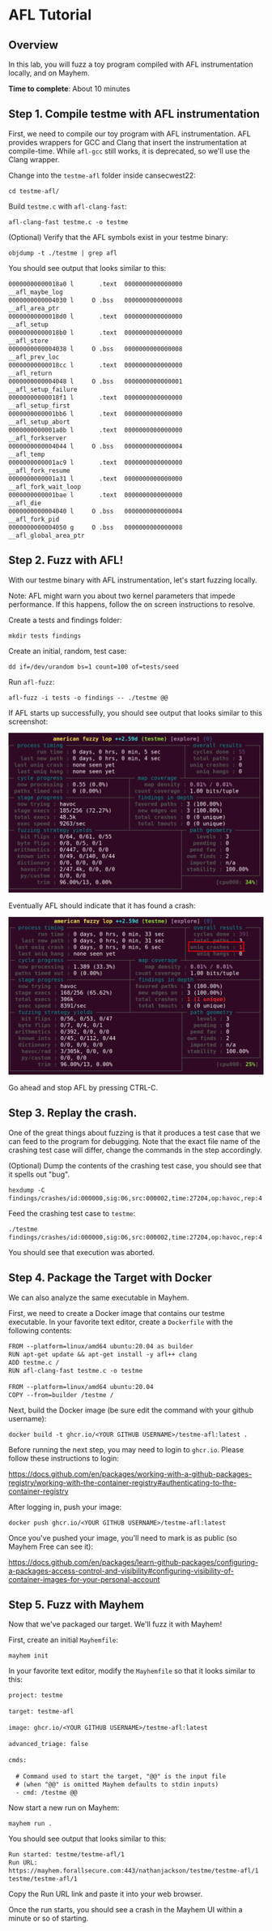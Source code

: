 # AFL Tutorial

## Overview

In this lab, you will fuzz a toy program compiled with AFL instrumentation locally, and on Mayhem.

**Time to complete**: About 10 minutes

## Step 1. Compile testme with AFL instrumentation

First, we need to compile our toy program with AFL instrumentation. AFL provides wrappers for GCC and Clang that insert the instrumentation at compile-time. While `afl-gcc` still works, it is deprecated, so we'll use the Clang wrapper.

Change into the `testme-afl` folder inside cansecwest22:

```
cd testme-afl/
```

Build `testme.c` with `afl-clang-fast`:

```
afl-clang-fast testme.c -o testme
```

(Optional) Verify that the AFL symbols exist in your testme binary:

```
objdump -t ./testme | grep afl
```

You should see output that looks similar to this:

```
00000000000018a0 l       .text	0000000000000000              __afl_maybe_log
0000000000004030 l     O .bss	0000000000000008              __afl_area_ptr
00000000000018d0 l       .text	0000000000000000              __afl_setup
00000000000018b0 l       .text	0000000000000000              __afl_store
0000000000004038 l     O .bss	0000000000000008              __afl_prev_loc
00000000000018cc l       .text	0000000000000000              __afl_return
0000000000004048 l     O .bss	0000000000000001              __afl_setup_failure
00000000000018f1 l       .text	0000000000000000              __afl_setup_first
0000000000001bb6 l       .text	0000000000000000              __afl_setup_abort
0000000000001a0b l       .text	0000000000000000              __afl_forkserver
0000000000004044 l     O .bss	0000000000000004              __afl_temp
0000000000001ac9 l       .text	0000000000000000              __afl_fork_resume
0000000000001a31 l       .text	0000000000000000              __afl_fork_wait_loop
0000000000001bae l       .text	0000000000000000              __afl_die
0000000000004040 l     O .bss	0000000000000004              __afl_fork_pid
0000000000004050 g     O .bss	0000000000000008              __afl_global_area_ptr
```

## Step 2. Fuzz with AFL!

With our testme binary with AFL instrumentation, let's start fuzzing locally.

Note: AFL might warn you about two kernel parameters that impede performance. If this happens, follow the on screen instructions to resolve.

Create a tests and findings folder:

```
mkdir tests findings
```

Create an initial, random, test case:

```
dd if=/dev/urandom bs=1 count=100 of=tests/seed
```

Run `afl-fuzz`:

```
afl-fuzz -i tests -o findings -- ./testme @@
```

If AFL starts up successfully, you should see output that looks similar to this screenshot:

![AFL](assets/images/afl.png)

Eventually AFL should indicate that it has found a crash:

![AFL Crash](assets/images/afl-crash.png)

Go ahead and stop AFL by pressing CTRL-C.

## Step 3. Replay the crash.

One of the great things about fuzzing is that it produces a test case that we can feed to the program for debugging. Note that the exact file name of the crashing test case will differ, change the commands in the step accordingly.

(Optional) Dump the contents of the crashing test case, you should see that it spells out "bug".

```
hexdump -C findings/crashes/id:000000,sig:06,src:000002,time:27204,op:havoc,rep:4
```

Feed the crashing test case to `testme`:

```
./testme findings/crashes/id:000000,sig:06,src:000002,time:27204,op:havoc,rep:4
```

You should see that execution was aborted.

## Step 4. Package the Target with Docker

We can also analyze the same executable in Mayhem.

First, we need to create a Docker image that contains our testme executable. In your favorite text editor, create a `Dockerfile` with the following contents:

```
FROM --platform=linux/amd64 ubuntu:20.04 as builder
RUN apt-get update && apt-get install -y afl++ clang
ADD testme.c /
RUN afl-clang-fast testme.c -o testme

FROM --platform=linux/amd64 ubuntu:20.04
COPY --from=builder /testme /
```

Next, build the Docker image (be sure edit the command with your github username):

```
docker build -t ghcr.io/<YOUR GITHUB USERNAME>/testme-afl:latest .
```

Before running the next step, you may need to login to `ghcr.io`. Please follow these instructions to login:

https://docs.github.com/en/packages/working-with-a-github-packages-registry/working-with-the-container-registry#authenticating-to-the-container-registry

After logging in, push your image:

```
docker push ghcr.io/<YOUR GITHUB USERNAME>/testme-afl:latest
```

Once you've pushed your image, you'll need to mark is as public (so Mayhem Free can see it):

https://docs.github.com/en/packages/learn-github-packages/configuring-a-packages-access-control-and-visibility#configuring-visibility-of-container-images-for-your-personal-account

## Step 5. Fuzz with Mayhem

Now that we've packaged our target. We'll fuzz it with Mayhem!

First, create an initial `Mayhemfile`:

```
mayhem init
```

In your favorite text editor, modify the `Mayhemfile` so that it looks similar to this:

```
project: testme

target: testme-afl

image: ghcr.io/<YOUR GITHUB USERNAME>/testme-afl:latest

advanced_triage: false

cmds:

  # Command used to start the target, "@@" is the input file
  # (when "@@" is omitted Mayhem defaults to stdin inputs)
  - cmd: /testme @@
```

Now start a new run on Mayhem:

```
mayhem run .
```

You should see output that looks similar to this:

```
Run started: testme/testme-afl/1
Run URL: https://mayhem.forallsecure.com:443/nathanjackson/testme/testme-afl/1
testme/testme-afl/1
```

Copy the Run URL link and paste it into your web browser.

Once the run starts, you should see a crash in the Mayhem UI within a minute or so of starting.

